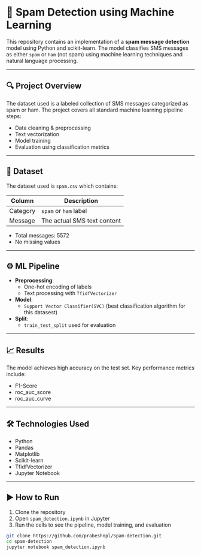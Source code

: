 # 📧 Spam Detection using Machine Learning

This repository contains an implementation of a **spam message detection** model using Python and scikit-learn. The model classifies SMS messages as either `spam` or `ham` (not spam) using machine learning techniques and natural language processing.

---

## 🔍 Project Overview

The dataset used is a labeled collection of SMS messages categorized as spam or ham. The project covers all standard machine learning pipeline steps:

- Data cleaning & preprocessing
- Text vectorization
- Model training
- Evaluation using classification metrics

---

## 📁 Dataset

The dataset used is `spam.csv` which contains:

| Column    | Description                  |
|-----------|------------------------------|
| Category  | `spam` or `ham` label        |
| Message   | The actual SMS text content  |

- Total messages: 5572
- No missing values

---

## ⚙️ ML Pipeline

- **Preprocessing**:
  - One-hot encoding of labels
  - Text processing with `TfidfVectorizer`
- **Model**:
  - `Support Vector Classifier(SVC)` (best classification algorithm for this datasest)
- **Split**:
  - `train_test_split` used for evaluation

---

## 📈 Results

The model achieves high accuracy on the test set. Key performance metrics include:

- F1-Score
- roc_auc_score
- roc_auc_curve

---

## 🛠 Technologies Used

- Python
- Pandas
- Matplotlib
- Scikit-learn
- TfidfVectorizer
- Jupyter Notebook

---

## ▶️ How to Run

1. Clone the repository
2. Open `spam_detection.ipynb` in Jupyter
3. Run the cells to see the pipeline, model training, and evaluation

```bash
git clone https://github.com/prabeshnpl/Spam-detection.git
cd spam-detection
jupyter notebook spam_detection.ipynb
